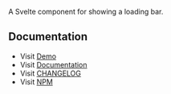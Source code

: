 A Svelte component for showing a loading bar.

## Documentation

- Visit [Demo](https://svelte-loadingbar.vercel.app)
- Visit [Documentation](https://babakfp.ir/docs/svelte-loadingbar)
- Visit [CHANGELOG](https://babakfp.ir/docs/svelte-loadingbar/changelog)
- Visit [NPM](https://www.npmjs.com/package/svelte-loadingbar)
